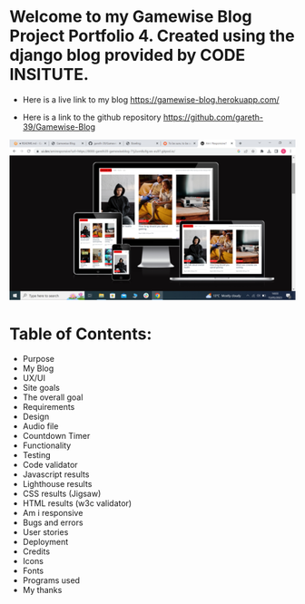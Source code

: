 # Welcome to my Gamewise Blog Project Portfolio 4. Created using the django blog provided by CODE INSITUTE.

* Here is a live link to my blog https://gamewise-blog.herokuapp.com/

* Here is a link to the github repository https://github.com/gareth-39/Gamewise-Blog

![Alt text](assets/tests/i%20am%20responsive.png)

#

# Table of Contents:
* Purpose
* My Blog
* UX/UI
* Site goals
* The overall goal
* Requirements
* Design
* Audio file
* Countdown Timer
* Functionality
* Testing
* Code validator
* Javascript results
* Lighthouse results
* CSS results (Jigsaw)
* HTML results (w3c validator)
* Am i responsive
* Bugs and errors
* User stories
* Deployment
* Credits
* Icons
* Fonts
* Programs used
* My thanks<br><br>